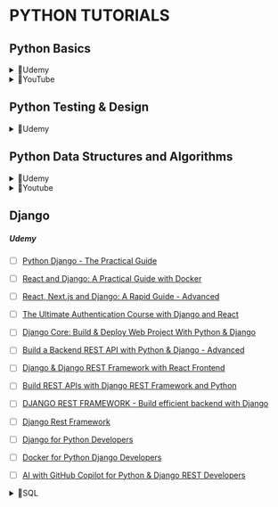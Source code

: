 

# PYTHON TUTORIALS

## Python Basics

<details>
  <summary>📂Udemy </summary>

- [ ] [Python in Cloud](https://1drv.ms/f/c/5C5CBDC51C14B6A6/Av2umMy67y9EhNH5gA3dQAk?e=FKmEZk)
- [ ] [Python for Beginners - Whizlabs](https://www.whizlabs.com/python-fundamentals/)
- [ ] [Python for beginners](https://www.udemy.com/course/python-core-and-advanced/)
- [ ] [Python For Beginners: Scripting Programming With Python 3](https://www.udemy.com/course/python-scripting/)
- [ ] [Learn To Code From Scratch With Python 3](https://www.udemy.com/course/learn-to-code-from-scratch-with-python-3/)
- [ ] [The Complete Python Developer - zero-to-mastery](https://www.udemy.com/course/complete-python-developer-zero-to-mastery/)
- [ ] [100 Days of Code: The Complete Python Pro Bootcamp](https://www.udemy.com/course/100-days-of-code/)
- [ ] [Automate the Boring Stuff with Python Programming](https://www.udemy.com/course/automate/)
- [ ] [Python & Cryptocurrency API: Build 5 Real World Applications](https://www.udemy.com/course/coinmarketcap)

</details>

<details>
  <summary>📂YouTube </summary>

- [ ] [Python Full Course for free](https://www.youtube.com/watch?v=ix9cRaBkVe0)
- [ ] [Python for Everyone: From Zero to Hero 6 Hours Complete Course](https://www.youtube.com/watch?v=JZDQKj9BOoc)
- [ ] [Python Full Course for free 🐍 (2021](https://www.youtube.com/watch?v=XKHEtdqhLK8)
- [ ] [Python Full Course for free 🐍 (2024)](https://www.youtube.com/watch?v=ix9cRaBkVe0&t=1s)
- [ ] [Python tutorial for beginners 🐍 (2024) Playlist](https://www.youtube.com/playlist?list=PLZPZq0r_RZOOkUQbat8LyQii36cJf2SWT)
- [ ] [Python Tutorial for Beginners - Learn Python in 5 Hours](https://www.youtube.com/watch?v=t8pPdKYpowI)
- [ ] [Python for Everybody - Full University Python Course](https://www.youtube.com/watch?v=8DvywoWv6fI)
- [ ] [Mastering OpenAI Python & JavaScript APIs](https://www.youtube.com/watch?v=Us-kPtnaFU8)

</details>

## Python Testing & Design

<details>
  <summary>📂Udemy </summary>

- [ ] [The Ultimate Python Unit Testing Course](https://www.udemy.com/course/python-unit-testing/)
- [ ] [Design Patterns in Python](https://www.udemy.com/course/design-patterns-python/)

</details>

## Python Data Structures and Algorithms

<details>
  <summary>📂Udemy </summary>

- [ ] [Complete Python With DSA Bootcamp + LEETCODE Exercises](https://www.udemy.com/course/complete-python-dsa-bootcamp)
- [ ] [Master the Coding Interview: Data Structures + Algorithms](https://www.udemy.com/course/master-the-coding-interview-data-structures-algorithms/)
- [ ] [Data Structures and Algorithms Python: The Complete Bootcamp](https://www.udemy.com/course/data-structures-and-algorithms-masterclass/)

</details>

<details>
  <summary>📂Youtube </summary>

- [ ] [70 Leetcode problems in 5+ hours (every data structure)](https://www.youtube.com/watch?v=lvO88XxNAzs)
- [ ] [Learn Data Structures and Algorithms for free](https://www.youtube.com/watch?v=CBYHwZcbD-s)
- [ ] [Data Structures and Algorithms 📈 Playlist](https://www.youtube.com/playlist?list=PLZPZq0r_RZON1eaqfafTnEexRzuHbfZX8)
- [ ] [ALL IN ONE: Data Structures & Algorithms In JavaScript Complete Course 2024 By HuXn](https://www.youtube.com/watch?v=wBtPGnVnA9g)

</details>

## Django

##### Udemy

- [ ] [Python Django - The Practical Guide](https://www.udemy.com/course/python-django-the-practical-guide/)
- [ ] [React and Django: A Practical Guide with Docker](https://www.udemy.com/course/react-django-admin/)
- [ ] [React, Next.js and Django: A Rapid Guide - Advanced](https://www.udemy.com/course/react-django-advanced/)
- [ ] [The Ultimate Authentication Course with Django and React](https://www.udemy.com/course/react-django-authentication)
- [ ] [Django Core: Build & Deploy Web Project With Python & Django](https://www.udemy.com/course/complete-django-masterclass/)
- [ ] [Build a Backend REST API with Python & Django - Advanced](https://www.udemy.com/course/django-python-advanced/)
- [ ] [Django & Django REST Framework with React Frontend](https://www.udemy.com/course/django-django-rest-framework-build-rest-api-in-python/)
- [ ] [Build REST APIs with Django REST Framework and Python](https://www.udemy.com/course/django-rest-framework/)
- [ ] [DJANGO REST FRAMEWORK - Build efficient backend with Django](https://www.udemy.com/course/django-rest-framework-api/)
- [ ] [Django Rest Framework](https://www.udemy.com/course/djangorestframework/)
- [ ] [Django for Python Developers](https://www.udemy.com/course/django-for-python-developers)
- [ ] [Docker for Python Django Developers](https://www.udemy.com/course/docker-for-python-django-developers/)
- [ ] [AI with GitHub Copilot for Python & Django REST Developers](https://www.udemy.com/course/mastering-github-copilot-for-python-django-rest-developers/)


<details>
  <summary>📂SQL</summary>

## SQL

- [ ] [MySQL: From Beginner to Monster Level (4-Hour Complete Course)](https://www.youtube.com/watch?v=h4R-nJbM_ac)

</details>
